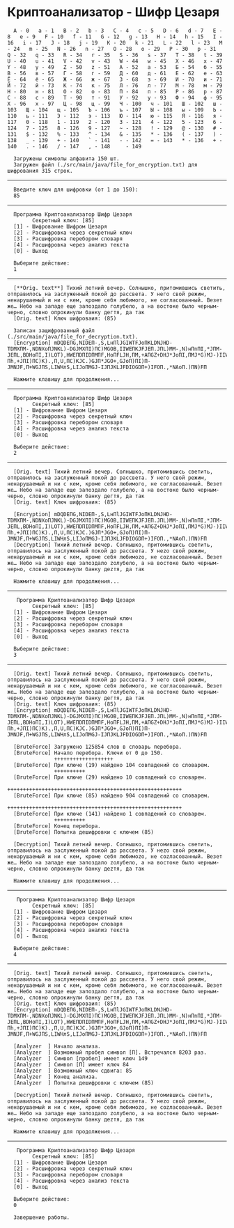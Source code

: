 # Криптоанализатор - Шифр Цезаря

      A - 0   a - 1   B - 2   b - 3   C - 4   c - 5   D - 6   d - 7   E - 8   e - 9   F - 10   f - 11   G - 12   g - 13   H - 14   h - 15   I - 16   i - 17   J - 18   j - 19   K - 20   k - 21   L - 22   l - 23   M - 24   m - 25   N - 26   n - 27   O - 28   o - 29   P - 30   p - 31   Q - 32   q - 33   R - 34   r - 35   S - 36   s - 37   T - 38   t - 39   U - 40   u - 41   V - 42   v - 43   W - 44   w - 45   X - 46   x - 47   Y - 48   y - 49   Z - 50   z - 51   А - 52   а - 53   Б - 54   б - 55   В - 56   в - 57   Г - 58   г - 59   Д - 60   д - 61   Е - 62   е - 63   Ё - 64   ё - 65   Ж - 66   ж - 67   З - 68   з - 69   И - 70   и - 71   Й - 72   й - 73   К - 74   к - 75   Л - 76   л - 77   М - 78   м - 79   Н - 80   н - 81   О - 82   о - 83   П - 84   п - 85   Р - 86   р - 87   С - 88   с - 89   Т - 90   т - 91   У - 92   у - 93   Ф - 94   ф - 95   Х - 96   х - 97   Ц - 98   ц - 99   Ч - 100   ч - 101   Ш - 102   ш - 103   Щ - 104   щ - 105   Ъ - 106   ъ - 107   Ы - 108   ы - 109   Ь - 110   ь - 111   Э - 112   э - 113   Ю - 114   ю - 115   Я - 116   я - 117   0 - 118   1 - 119   2 - 120   3 - 121   4 - 122   5 - 123   6 - 124   7 - 125   8 - 126   9 - 127   ~ - 128   ! - 129   @ - 130   # - 131   $ - 132   % - 133   ^ - 134   & - 135   * - 136   ( - 137   ) - 138   _ - 139   + - 140   ` - 141   - - 142   = - 143   * - 136   + - 140   . - 146   / - 147   , - 148     - 149   

      Загружены символы алфавита 150 шт.
      Загружен файл (./src/main/java/file_for_encryption.txt) для шифрования 315 строк.

----------------------------------------------------------------
      Введите ключ для шифровки (от 1 до 150):
      85

----------------------------------------------------------------
      Программа Криптоанализатор Шифр Цезаря
            Секретный ключ: [85]
      [1] - Шифрование Шифром Цезаря
      [2] - Расшифровка через секретный ключ
      [3] - Расшифровка перебором словаря
      [4] - Расшифровка через анализ текста
      [0] - Выход

      Выберите действие: 
      1
----------------------------------------------------------------
      [**Orig. text**] Тихий летний вечер. Солнышко, притомившись светить, отправилось на заслуженный покой до рассвета. У него свой режим, ненарушаемый и ни с кем, кроме себя любимого, не согласованный. Везет же… Небо на западе еще запоздало голубело, а на востоке было черным-черно, словно опрокинули банку дегтя, да так 
      [Orig. text] Ключ шифроваия: (85)

      Записан защифрованный файл (./src/main/java/file_for_decryption.txt).
      [Encryption] mDQDEПG,NIDEП-,S,LнПlJGIWTFJоПKLDNJHD-TDMXПM-,NDNXоПJNKL)-DGJMXПI)ПC)MGOB,IIWEПKJFJEП.JПL)MM-,N)нПnПI,*JПM-JEПL,BDHоПI,I)LOT),HWEПDПIDПMПF,HоПFLJH,ПM,+АПGZ+DHJ*JоПI,ПMJ*G)MJ-)IIWEнП`,C,NПB,…Пh,+JПI)ПC)K).,П,U,ПC)KJC.)GJП*JGO+,GJоП)ПI)П-JMNJF,П+WGJПS,LIWHлS,LIJоПMGJ-IJПJKLJFDIOGDП+)IFOП.,*NАоП.)ПN)FП

      Нажмите клавишу для продолжения...

----------------------------------------------------------------
      Программа Криптоанализатор Шифр Цезаря
            Секретный ключ: [85]
      [1] - Шифрование Шифром Цезаря
      [2] - Расшифровка через секретный ключ
      [3] - Расшифровка перебором словаря
      [4] - Расшифровка через анализ текста
      [0] - Выход

      Выберите действие: 
      2
----------------------------------------------------------------
      [Orig. text] Тихий летний вечер. Солнышко, притомившись светить, отправилось на заслуженный покой до рассвета. У него свой режим, ненарушаемый и ни с кем, кроме себя любимого, не согласованный. Везет же… Небо на западе еще запоздало голубело, а на востоке было черным-черно, словно опрокинули банку дегтя, да так 
      [Orig. text] Ключ шифроваия: (85)

      [Encryption] mDQDEПG,NIDEП-,S,LнПlJGIWTFJоПKLDNJHD-TDMXПM-,NDNXоПJNKL)-DGJMXПI)ПC)MGOB,IIWEПKJFJEП.JПL)MM-,N)нПnПI,*JПM-JEПL,BDHоПI,I)LOT),HWEПDПIDПMПF,HоПFLJH,ПM,+АПGZ+DHJ*JоПI,ПMJ*G)MJ-)IIWEнП`,C,NПB,…Пh,+JПI)ПC)K).,П,U,ПC)KJC.)GJП*JGO+,GJоП)ПI)П-JMNJF,П+WGJПS,LIWHлS,LIJоПMGJ-IJПJKLJFDIOGDП+)IFOП.,*NАоП.)ПN)FП
      [Decryption] Тихий летний вечер. Солнышко, притомившись светить, отправилось на заслуженный покой до рассвета. У неzо свой режим, ненарушаемый и ни с кем, кроме себя любимоzо, не соzласованный. Везет же… Небо на западе еще запоздало zолубело, а на востоке было черным-черно, словно опрокинули банку деzтя, да так 
      
      Нажмите клавишу для продолжения...

----------------------------------------------------------------
       Программа Криптоанализатор Шифр Цезаря
            Секретный ключ: [85]
      [1] - Шифрование Шифром Цезаря
      [2] - Расшифровка через секретный ключ
      [3] - Расшифровка перебором словаря
      [4] - Расшифровка через анализ текста
      [0] - Выход

      Выберите действие: 
      3
----------------------------------------------------------------
      [Orig. text] Тихий летний вечер. Солнышко, притомившись светить, отправилось на заслуженный покой до рассвета. У него свой режим, ненарушаемый и ни с кем, кроме себя любимого, не согласованный. Везет же… Небо на западе еще запоздало голубело, а на востоке было черным-черно, словно опрокинули банку дегтя, да так 
      [Orig. text] Ключ шифроваия: (85)
      [Encryption] mDQDEПG,NIDEП-,S,LнПlJGIWTFJоПKLDNJHD-TDMXПM-,NDNXоПJNKL)-DGJMXПI)ПC)MGOB,IIWEПKJFJEП.JПL)MM-,N)нПnПI,*JПM-JEПL,BDHоПI,I)LOT),HWEПDПIDПMПF,HоПFLJH,ПM,+АПGZ+DHJ*JоПI,ПMJ*G)MJ-)IIWEнП`,C,NПB,…Пh,+JПI)ПC)K).,П,U,ПC)KJC.)GJП*JGO+,GJоП)ПI)П-JMNJF,П+WGJПS,LIWHлS,LIJоПMGJ-IJПJKLJFDIOGDП+)IFOП.,*NАоП.)ПN)FП

      [BruteForce] Загружено 125854 слов в словарь перебора.
      [BruteForce] Начало перебора. Ключи от 0 до 150.
                   +++++++++++++++++++
      [BruteForce] При ключе (19) найдено 104 совпадений со словарем.
                   ++++++++++
      [BruteForce] При ключе (29) найдено 10 совпадений со словарем.
                   ++++++++++++++++++++++++++++++++++++++++++++++++++++++++
      [BruteForce] При ключе (85) найдено 904 совпадений со словарем.
                   ++++++++++++++++++++++++++++++++++++++++++++++++++++++++
      [BruteForce] При ключе (141) найдено 1 совпадений со словарем.
                   ++++++++++
      [BruteForce] Конец перебора.
      [BruteForce] Попытка дешифровки с ключем (85)

      [Decryption] Тихий летний вечер. Солнышко, притомившись светить, отправилось на заслуженный покой до рассвета. У неzо свой режим, ненарушаемый и ни с кем, кроме себя любимоzо, не соzласованный. Везет же… Небо на западе еще запоздало zолубело, а на востоке было черным-черно, словно опрокинули банку деzтя, да так 
      
      Нажмите клавишу для продолжения...

----------------------------------------------------------------
       Программа Криптоанализатор Шифр Цезаря
            Секретный ключ: [85]
      [1] - Шифрование Шифром Цезаря
      [2] - Расшифровка через секретный ключ
      [3] - Расшифровка перебором словаря
      [4] - Расшифровка через анализ текста
      [0] - Выход

      Выберите действие: 
      4
----------------------------------------------------------------
      [Orig. text] Тихий летний вечер. Солнышко, притомившись светить, отправилось на заслуженный покой до рассвета. У него свой режим, ненарушаемый и ни с кем, кроме себя любимого, не согласованный. Везет же… Небо на западе еще запоздало голубело, а на востоке было черным-черно, словно опрокинули банку дегтя, да так 
      [Orig. text] Ключ шифроваия: (85)
      [Encryption] mDQDEПG,NIDEП-,S,LнПlJGIWTFJоПKLDNJHD-TDMXПM-,NDNXоПJNKL)-DGJMXПI)ПC)MGOB,IIWEПKJFJEП.JПL)MM-,N)нПnПI,*JПM-JEПL,BDHоПI,I)LOT),HWEПDПIDПMПF,HоПFLJH,ПM,+АПGZ+DHJ*JоПI,ПMJ*G)MJ-)IIWEнП`,C,NПB,…Пh,+JПI)ПC)K).,П,U,ПC)KJC.)GJП*JGO+,GJоП)ПI)П-JMNJF,П+WGJПS,LIWHлS,LIJоПMGJ-IJПJKLJFDIOGDП+)IFOП.,*NАоП.)ПN)FП

      [Analyzer  ] Начало анализа.
      [Analyzer  ] Возможный пробел символ [П]. Встречался 8203 раз.
      [Analyzer  ] Cимвол [пробел] имеет ключ 149
      [Analyzer  ] Cимвол [П] имеет ключ 84
      [Analyzer  ] Возможный ключ сдвига: 85
      [Analyzer  ] Конец анализа.
      [Analyzer  ] Попытка дешифровки с ключем (85)

      [Decryption] Тихий летний вечер. Солнышко, притомившись светить, отправилось на заслуженный покой до рассвета. У неzо свой режим, ненарушаемый и ни с кем, кроме себя любимоzо, не соzласованный. Везет же… Небо на западе еще запоздало zолубело, а на востоке было черным-черно, словно опрокинули банку деzтя, да так 
      
      Нажмите клавишу для продолжения...

----------------------------------------------------------------
       Программа Криптоанализатор Шифр Цезаря
            Секретный ключ: [85]
      [1] - Шифрование Шифром Цезаря
      [2] - Расшифровка через секретный ключ
      [3] - Расшифровка перебором словаря
      [4] - Расшифровка через анализ текста
      [0] - Выход

      Выберите действие: 
      0
      
      Завершение работы.